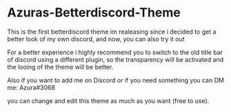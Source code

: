 # Azuras-Betterdiscord-Theme
This is the first betterdiscord theme im realeasing since i decided to get a better look of my own discord, and now, you can also try it out

For a better experience i highly recommend you to switch to the old title bar of discord using a different plugin, so the transparency will be activated
and the looing of the theme will be better.

Also if you want to add me on Discord or if you need something you can DM me: Azura#3068

you can change and edit this theme as much as you want (free to use).
